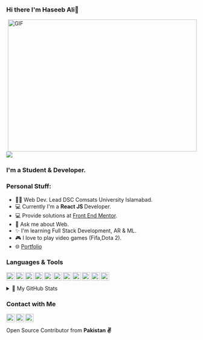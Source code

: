
### Hi there I'm Haseeb Ali👋

<img align="right" alt="GIF" src="https://raw.githubusercontent.com/m-hamzashakeel/m-hamzashakeel/master/code.gif" width="500" height="350" />

![](https://visitor-badge.glitch.me/badge?page_id=abhisheknaiidu.abhisheknaiidu)
### I'm a Student & Developer.


### Personal Stuff:
- 🙋‍♂️ Web Dev. Lead DSC Comsats University Islamabad.
- 💻 Currently I'm a <b>React JS </b> Developer.
- 💻 Provide solutions at [Front End Mentor][frontend].
- 💬 Ask me about Web.
- ✨ I'm learning Full Stack Development, AR & ML.
- 🎮 I love to play video games (Fifa,Dota 2).
- 🌐 [Portfolio][portfolio]


### Languages & Tools
<img align="left" alt="haseebalisajid | React" width=22px src="https://cdn.jsdelivr.net/npm/simple-icons@v3/icons/react.svg">
<img align="left" alt="haseebalisajid | Redux" width=22px src="https://cdn.jsdelivr.net/npm/simple-icons@v3/icons/redux.svg">
<img align="left" alt="haseebalisajid | Node" width=22px src="https://img.icons8.com/windows/452/nodejs.png">
<img align="left" alt="haseebalisajid | MongoFB" width=22px src="https://cdn.jsdelivr.net/npm/simple-icons@v3/icons/javascript.svg">
<img align="left" alt="haseebalisajid | Javascript" width=22px src="https://cdn.jsdelivr.net/npm/simple-icons@v3/icons/mongodb.svg">
<img align="left" alt="haseebalisajid | Firebase" width=22px src="https://cdn.jsdelivr.net/npm/simple-icons@v3/icons/firebase.svg">
<img align="left" alt="haseebalisajid | HTML5" width=22px src="https://cdn.jsdelivr.net/npm/simple-icons@v3/icons/html5.svg">
<img align="left" alt="haseebalisajid | CSS" width=22px src="https://cdn.jsdelivr.net/npm/simple-icons@v3/icons/css3.svg">
<img align="left" alt="haseebalisajid | Boostrap" width=22px src="https://cdn.jsdelivr.net/npm/simple-icons@v3/icons/bootstrap.svg">
<img align="left" alt="haseebalisajid | JQuery" width=22px src="https://cdn.jsdelivr.net/npm/simple-icons@v3/icons/jquery.svg">
<img align="left" alt="haseebalisajid | VS Code" width=22px src="https://cdn.jsdelivr.net/npm/simple-icons@v3/icons/visualstudio.svg">
<br>
<br>
<details>
<summary>📝 My GitHub Stats</summary>
<br>

[![haseeb's github stats](https://github-readme-stats.vercel.app/api/?username=haseebalisajid&show_icons=true&title_color=fff&icon_color=79ff97&text_color=9f9f9f&bg_color=151515)

</details>



### Contact with Me

[<img align="left" alt="haseebalisajid | Facebook" width=22px src="https://cdn.jsdelivr.net/npm/simple-icons@v3/icons/facebook.svg">][facebook]
[<img align="left" alt="haseebalisajid | Twitter" width=22px src="https://cdn.jsdelivr.net/npm/simple-icons@v3/icons/twitter.svg">][twitter]
[<img align="left" alt="haseebalisajid | LinkedIn" width=22px src="https://cdn.jsdelivr.net/npm/simple-icons@v3/icons/linkedin.svg">][linkedin]
<br>
<br>
Open Source Contributor from <b>Pakistan<b> ✌️

[twitter]: https://twitter.com/iam_haseebali
[linkedin]: https://www.linkedin.com/in/haseeb-ali-720531149/
[facebook]: https://www.facebook.com/CBthecomputerguy/
[frontend]:https://www.frontendmentor.io/profile/haseebalisajid
[portfolio]:https://cb-portfolio.netlify.app/
